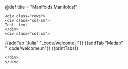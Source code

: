 @def title = "Manifolds Manifolds!"

~~~
<div class="rows">
<div class="col-sm">
Test  text
</div>
<div class="col-sm">
~~~

{{addTab "Julia" "_code/welcome.jl"}}
{{addTab "Matlab" "_code/welcome.m"}}
{{printTabs}}

~~~
</div>
</div>
~~~
